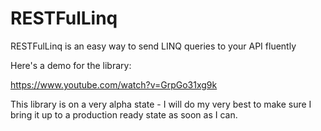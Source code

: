 # RESTFulLinq
RESTFulLinq is an easy way to send LINQ queries to your API fluently

Here's a demo for the library:

https://www.youtube.com/watch?v=GrpGo31xg9k

This library is on a very alpha state - I will do my very best to make sure I bring it up to a production ready state as soon as I can.
